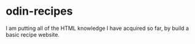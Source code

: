 # odin-recipes
I am putting all of the HTML knowledge I have acquired so far, by build a basic recipe website. 
